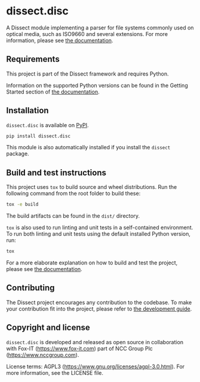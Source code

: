 # dissect.disc

A Dissect module implementing a parser for file systems commonly used on optical media, such as ISO9660 and several extensions. For more
information, please see [the documentation](https://docs.dissect.tools/en/latest/projects/dissect.disc/index.html).

## Requirements

This project is part of the Dissect framework and requires Python.

Information on the supported Python versions can be found in the Getting Started section of [the documentation](https://docs.dissect.tools/en/latest/index.html#getting-started).

## Installation

`dissect.disc` is available on [PyPI](https://pypi.org/project/dissect.disc/).

```bash
pip install dissect.disc
```

This module is also automatically installed if you install the `dissect` package.

## Build and test instructions

This project uses `tox` to build source and wheel distributions. Run the following command from the root folder to build
these:

```bash
tox -e build
```

The build artifacts can be found in the `dist/` directory.

`tox` is also used to run linting and unit tests in a self-contained environment. To run both linting and unit tests
using the default installed Python version, run:

```bash
tox
```

For a more elaborate explanation on how to build and test the project, please see [the
documentation](https://docs.dissect.tools/en/latest/contributing/tooling.html).

## Contributing

The Dissect project encourages any contribution to the codebase. To make your contribution fit into the project, please
refer to [the development guide](https://docs.dissect.tools/en/latest/contributing/developing.html).

## Copyright and license

`dissect.disc` is developed and released as open source in collaboration with Fox-IT (<https://www.fox-it.com>) part of NCC Group Plc (<https://www.nccgroup.com>).

License terms: AGPL3 (<https://www.gnu.org/licenses/agpl-3.0.html>). For more information, see the LICENSE file.
